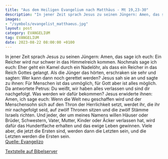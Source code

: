 ```yaml
---
title: "Aus dem Heiligen Evangelium nach Matthäus - Mt 19,23-30"
description: "In jener Zeit sprach Jesus zu seinen Jüngern: Amen, das sage ich euch: Ein Reicher wird nur schwer in das Himmelreich kommen. Nochmals sage ich euch: Eher geht ein Kamel durch ein Nadelöhr, als dass ein Reicher in das Reich Gottes gelangt. Als die Jünger das hörten, erschraken si...."
images:
- "/symbols/evangelist_matthaeus.jpg"
layout: post
category: EVANGELIUM
tag: EVANGELIUM
date: 2023-08-22 08:00:00 +0100
---
```

In jener Zeit sprach Jesus zu seinen Jüngern: Amen, das sage ich euch: Ein Reicher wird nur schwer in das Himmelreich kommen.
Nochmals sage ich euch: Eher geht ein Kamel durch ein Nadelöhr, als dass ein Reicher in das Reich Gottes gelangt.
Als die Jünger das hörten, erschraken sie sehr und sagten: Wer kann dann noch gerettet werden?
Jesus sah sie an und sagte zu ihnen: Für Menschen ist das unmöglich, für Gott aber ist alles möglich.<!--more-->
Da antwortete Petrus: Du weißt, wir haben alles verlassen und sind dir nachgefolgt. Was werden wir dafür bekommen?
Jesus erwiderte ihnen: Amen, ich sage euch: Wenn die Welt neu geschaffen wird und der Menschensohn sich auf den Thron der Herrlichkeit setzt, werdet ihr, die ihr mir nachgefolgt seid, auf zwölf Thronen sitzen und die zwölf Stämme Israels richten.
Und jeder, der um meines Namens willen Häuser oder Brüder, Schwestern, Vater, Mutter, Kinder oder Äcker verlassen hat, wird dafür das Hundertfache erhalten und das ewige Leben gewinnen.
Viele aber, die jetzt die Ersten sind, werden dann die Letzten sein, und die Letzten werden die Ersten sein.<br>
[Quelle: Evangelizo](https://evangeliumtagfuertag.org/DE/gospel)

[Textstelle auf Bibelserver](https://www.bibleserver.com/EU/Matthäus19,23-30)
